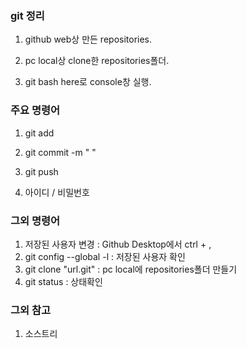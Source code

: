 ### git 정리

1. github web상 만든 repositories.

2. pc local상 clone한 repositories폴더.
3. git bash here로 console창 실행.



### 주요 명령어

1. git add 

2. git commit -m " "

3. git push
4. 아이디 / 비밀번호



 ### 그외 명령어

1. 저장된 사용자 변경 : Github Desktop에서 ctrl + ,
2. git config --global -l : 저장된 사용자 확인
3. git clone "url.git" : pc local에 repositories폴더 만들기
4. git status : 상태확인




 ### 그외 참고
1. 소스트리




